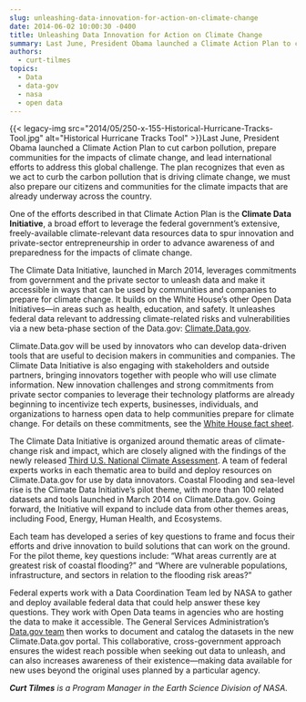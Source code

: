 ```yaml
---
slug: unleashing-data-innovation-for-action-on-climate-change
date: 2014-06-02 10:00:30 -0400
title: Unleashing Data Innovation for Action on Climate Change
summary: Last June, President Obama launched a Climate Action Plan to cut carbon pollution, prepare communities for the impacts of climate change, and lead international efforts to address this global challenge. The plan recognizes that even as we act to curb the carbon pollution that is driving climate change,
authors:
  - curt-tilmes
topics:
  - Data
  - data-gov
  - nasa
  - open data
---
```


{{< legacy-img src="2014/05/250-x-155-Historical-Hurricane-Tracks-Tool.jpg" alt="Historical Hurricane Tracks Tool" >}}Last June, President Obama launched a Climate Action Plan to cut carbon pollution, prepare communities for the impacts of climate change, and lead international efforts to address this global challenge. The plan recognizes that even as we act to curb the carbon pollution that is driving climate change, we must also prepare our citizens and communities for the climate impacts that are already underway across the country.

One of the efforts described in that Climate Action Plan is the **Climate Data Initiative**, a broad effort to leverage the federal government’s extensive, freely-available climate-relevant data resources data to spur innovation and private-sector entrepreneurship in order to advance awareness of and preparedness for the impacts of climate change.

The Climate Data Initiative, launched in March 2014, leverages commitments from government and the private sector to unleash data and make it accessible in ways that can be used by communities and companies to prepare for climate change. It builds on the White House’s other Open Data Initiatives—in areas such as health, education, and safety. It unleashes federal data relevant to addressing climate-related risks and vulnerabilities via a new beta-phase section of the Data.gov: [Climate.Data.gov](http://www.data.gov/climate/).

Climate.Data.gov will be used by innovators who can develop data-driven tools that are useful to decision makers in communities and companies. The Climate Data Initiative is also engaging with stakeholders and outside partners, bringing innovators together with people who will use climate information. New innovation challenges and strong commitments from private sector companies to leverage their technology platforms are already beginning to incentivize tech experts, businesses, individuals, and organizations to harness open data to help communities prepare for climate change. For details on these commitments, see the [White House fact sheet](http://www.whitehouse.gov/the-press-office/2014/03/19/fact-sheet-president-s-climate-data-initiative-empowering-america-s-comm).

The Climate Data Initiative is organized around thematic areas of climate-change risk and impact, which are closely aligned with the findings of the newly released [Third U.S. National Climate Assessment](http://nca2014.globalchange.gov/). A team of federal experts works in each thematic area to build and deploy resources on Climate.Data.gov for use by data innovators. Coastal Flooding and sea-level rise is the Climate Data Initiative’s pilot theme, with more than 100 related datasets and tools launched in March 2014 on Climate.Data.gov. Going forward, the Initiative will expand to include data from other themes areas, including Food, Energy, Human Health, and Ecosystems.

Each team has developed a series of key questions to frame and focus their efforts and drive innovation to build solutions that can work on the ground. For the pilot theme, key questions include: “What areas currently are at greatest risk of coastal flooding?” and “Where are vulnerable populations, infrastructure, and sectors in relation to the flooding risk areas?”

Federal experts work with a Data Coordination Team led by NASA to gather and deploy available federal data that could help answer these key questions. They work with Open Data teams in agencies who are hosting the data to make it accessible. The General Services Administration’s [Data.gov team](http://www.data.gov/) then works to document and catalog the datasets in the new Climate.Data.gov portal. This collaborative, cross-government approach ensures the widest reach possible when seeking out data to unleash, and can also increases awareness of their existence—making data available for new uses beyond the original uses planned by a particular agency.

_**Curt Tilmes** is a Program Manager in the Earth Science Division of NASA._